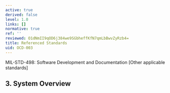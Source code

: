 ```yaml
---
active: true
derived: false
level: 1.0
links: []
normative: true
ref: ''
reviewed: O1dNmII9qOD6j384we9SGbheffKfN7qmLbBwvZyRzb4=
title: Referenced Standards
uid: OCD-003
---
```


MIL-STD-498: Software Development and Documentation
[Other applicable standards]

## 3. System Overview